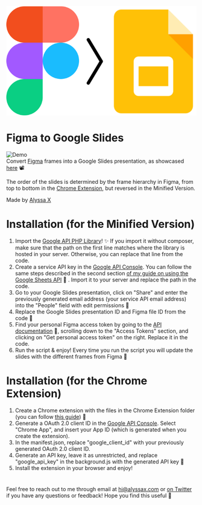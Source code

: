 ![Figma Api Demo Logo](./logo.svg)
# Figma to Google Slides
![Demo](https://media.giphy.com/media/ZcRFEQw8RjOkDu8QiA/giphy.gif)
<br>
Convert [Figma](https://figma.com) frames into a Google Slides presentation, as showcased [here](https://twitter.com/alyssaxuu/status/1086934646959558656) 📽️

The order of the slides is determined by the frame hierarchy in Figma, from top to bottom in the [Chrome Extension](https://chrome.google.com/webstore/detail/figma-to-google-slides/plebfmkclgnmenaemkgcnconhiodhakl), but reversed in the Minified Version.

Made by [Alyssa X](https://alyssax.com)


# Installation (for the Minified Version)

 1. Import the [Google API PHP Library](https://github.com/googleapis/google-api-php-client)! ✨ If you import it without composer, make sure that the path on the first line matches where the library is hosted in your server. Otherwise, you can replace that line from the code.
 2. Create a service API key in the [Google API Console](https://console.cloud.google.com/apis/). You can follow the same steps described in the second section [of my guide on using the Google Sheets API](https://medium.com/hackerpreneur-magazine/how-to-use-google-sheets-as-a-cms-or-a-database-f9d8e736fdce) 📖 . Import it to your server and replace the path in the code.
 3. Go to your Google Slides presentation, click on "Share" and enter the previously generated email address (your service API email address) into the "People" field with edit permissions 🔑
 4. Replace the Google Slides presentation ID and Figma file ID from the code 🔗
 5. Find your personal Figma access token by going to the [API documentation](https://www.figma.com/developers/docs) 🤖, scrolling down to the "Access Tokens" section, and clicking on "Get personal access token" on the right. Replace it in the code.
 6. Run the script & enjoy! Every time you run the script you will update the slides with the different frames from Figma 🍭

# Installation (for the Chrome Extension)

1. Create a Chrome extension with the files in the Chrome Extension folder (you can follow [this guide](https://support.google.com/chrome/a/answer/2714278?hl=en)) 📖
2. Generate a OAuth 2.0 client ID in the [Google API Console](https://console.cloud.google.com/apis/). Select "Chrome App", and insert your App ID (which is generated when you create the extension).
3. In the manifest.json, replace "google_client_id" with your previously generated OAuth 2.0 client ID.
4. Generate an API key, leave it as unrestricted, and replace "google_api_key" in the background.js with the generated API key 🔑
5. Install the extension in your browser and enjoy! 
#
 Feel free to reach out to me through email at hi@alyssax.com or [on Twitter](https://twitter.com/alyssaxuu) if you have any questions or feedback! Hope you find this useful 💜
